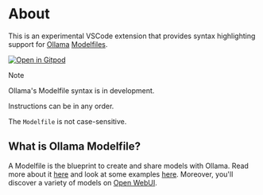 # About

This is an experimental VSCode extension that provides syntax highlighting support for [Ollama](https://github.com/ollama/ollama) [Modelfiles](https://github.com/ollama/ollama/blob/main/docs/modelfile.md).

[![Open in Gitpod](https://gitpod.io/button/open-in-gitpod.svg)](https://gitpod.io/#https://github.com/Tanvir1337x/vscode-ollama-modelfile)

> [!NOTE]  
> Ollama's Modelfile syntax is in development.
>
> Instructions can be in any order.
>
> The `Modelfile` is not case-sensitive.

## What is Ollama Modelfile?

A Modelfile is the blueprint to create and share models with Ollama. Read more about it [here](https://github.com/ollama/ollama/blob/main/docs/modelfile.md) and look at some examples [here](https://github.com/ollama/ollama/tree/main/examples). Moreover, you'll discover a variety of models on [Open WebUI](https://openwebui.com).

